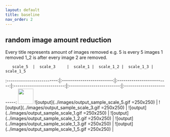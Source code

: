 ```yaml
---
layout: default
title: baseline
nav_order: 2
---
```


## random image amount reduction

Every title represents amount of images removed e.g. 5 is every 5 images 1 removed 1_2 is after every image 2 are removed.
 

       scale_5  |  scale_3     |  scale_1 |  scale_1_2 |  scale_1_3 |  scale_1_5
:-------------------------:|:-------------------------:|:-------------------------:|:-------------------------:|:-------------------------:|:-------------------------:
<img src="../images/output_sample_scale_5.gif" width="48"> 
![output](../images/output_sample_scale_5.gif =250x250)  | ![output](../images/output_sample_scale_3.gif =250x250)   | ![output](../images/output_sample_scale_1.gif =250x250) | ![output](../images/output_sample_scale_1_2.gif =250x250) | ![output](../images/output_sample_scale_1_3.gif =250x250) | ![output](../images/output_sample_scale_1_5.gif =250x250) |
